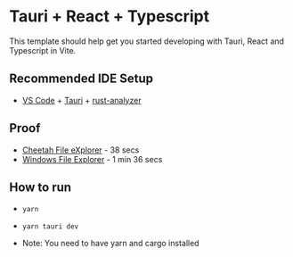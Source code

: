 # Tauri + React + Typescript

This template should help get you started developing with Tauri, React and Typescript in Vite.

## Recommended IDE Setup

- [VS Code](https://code.visualstudio.com/) + [Tauri](https://marketplace.visualstudio.com/items?itemName=tauri-apps.tauri-vscode) + [rust-analyzer](https://marketplace.visualstudio.com/items?itemName=rust-lang.rust-analyzer)

## Proof

- [Cheetah File eXplorer](https://drive.google.com/file/d/1Q_u8LPHzTXlzA5Cpk4NqFODppdQY4Al6/view?usp=drivesdk) - 38 secs
- [Windows File Explorer](https://drive.google.com/file/d/1QRpaclDl1aSue0_pGnNyvUiA58o7ZUSY/view?usp=drivesdk) - 1 min 36 secs


## How to run

- `yarn`
- `yarn tauri dev`

- Note: You need to have yarn and cargo installed
